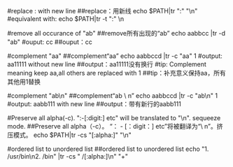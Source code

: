 #replace : with new line
##replace：用新线
echo $PATH|tr ":" "\n" #equivalent with:
echo $PATH|tr -t ":" \n 

#remove all occurance of "ab"
##remove所有出现的“ab”
echo aabbcc |tr -d "ab"
#ouput: cc
##ouput：cc

#complement "aa"
##complement“aa”
echo aabbccd |tr -c "aa" 1
#output: aa11111 without new line
##output：aa11111没有换行
#tip: Complement meaning keep aa,all others are replaced with 1
##tip：补充意义保持aa，所有其他用1替换

#complement "ab\n"
##complement“ab \ n”
echo aabbccd |tr -c "ab\n" 1
#output: aabb111 with new line
##output：带有新行的aabb111

#Preserve all alpha(-c). ":-[:digit:] etc" will be translated to "\n". sequeeze mode.
##Preserve all alpha（-c）。 “： -  [：digit：] etc”将被翻译为“\ n”。挤压模式。
echo $PATH|tr -cs "[:alpha:]" "\n" 

#ordered list to unordered list
##ordered list to unordered list
echo "1. /usr/bin\n2. /bin" |tr -cs " /[:alpha:]\n" "+"
